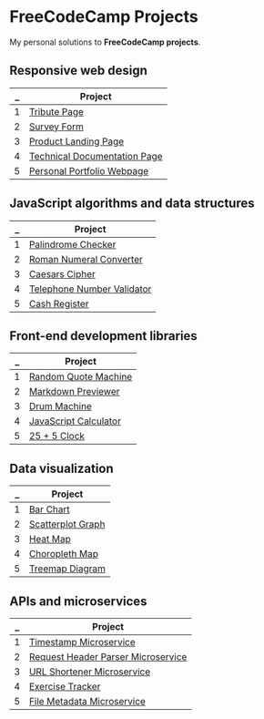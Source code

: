 # FreeCodeCamp Projects

My personal solutions to **FreeCodeCamp projects**.

## Responsive web design

| \_  | Project                               |
| --- | ------------------------------------- |
| 1   | [Tribute Page](sdsds)                 |
| 2   | [Survey Form](sdsds)                  |
| 3   | [Product Landing Page](sdsds)         |
| 4   | [Technical Documentation Page](sdsds) |
| 5   | [Personal Portfolio Webpage](responsive-web-design/personal-portfolio-webpage)   |

## JavaScript algorithms and data structures

| \_  | Project                             |
| --- | ----------------------------------- |
| 1   | [Palindrome Checker](sdsds)         |
| 2   | [Roman Numeral Converter](sdsds)    |
| 3   | [Caesars Cipher](sdsds)             |
| 4   | [Telephone Number Validator](sdsds) |
| 5   | [Cash Register](sdsds)              |

## Front-end development libraries

| \_  | Project                        |
| --- | ------------------------------ |
| 1   | [Random Quote Machine](sdsds)  |
| 2   | [Markdown Previewer](sdsds)    |
| 3   | [Drum Machine](sdsds)          |
| 4   | [JavaScript Calculator](sdsds) |
| 5   | [25 + 5 Clock](sdsds)          |

## Data visualization

| \_  | Project                    |
| --- | -------------------------- |
| 1   | [Bar Chart](sdsds)         |
| 2   | [Scatterplot Graph](sdsds) |
| 3   | [Heat Map](sdsds)          |
| 4   | [Choropleth Map](sdsds)    |
| 5   | [Treemap Diagram](sdsds)   |

## APIs and microservices

| \_  | Project                                     |
| --- | ------------------------------------------- |
| 1   | [Timestamp Microservice](sdsds)             |
| 2   | [Request Header Parser Microservice](sdsds) |
| 3   | [URL Shortener Microservice](sdsds)         |
| 4   | [Exercise Tracker](sdsds)                   |
| 5   | [File Metadata Microservice](sdsds)         |
